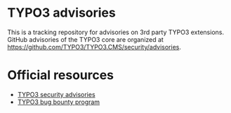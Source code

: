 # TYPO3 advisories

This is a tracking repository for advisories on 3rd party TYPO3 extensions.
GitHub advisories of the TYPO3 core are organized at https://github.com/TYPO3/TYPO3.CMS/security/advisories.

# Official resources

* [TYPO3 security advisories](https://typo3.org/help/security-advisories)
* [TYPO3 bug bounty program](https://typo3.org/community/teams/security/bug-bounty-program)
